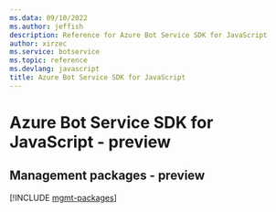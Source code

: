 ```yaml
---
ms.data: 09/10/2022
ms.author: jeffish
description: Reference for Azure Bot Service SDK for JavaScript
author: xirzec
ms.service: botservice
ms.topic: reference
ms.devlang: javascript
title: Azure Bot Service SDK for JavaScript
---
```

# Azure Bot Service SDK for JavaScript - preview

## Management packages - preview
[!INCLUDE [mgmt-packages](bot-service-mgmt-index.md)]